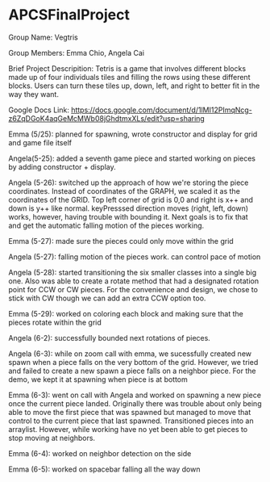 # APCSFinalProject
Group Name: Vegtris

Group Members: Emma Chio, Angela Cai

Brief Project Descripition:
Tetris is a game that involves different blocks made up of four individuals tiles and filling the rows using these different blocks. Users can turn these tiles up, down, left, and right to better fit in the way they want.

Google Docs Link:
https://docs.google.com/document/d/1lMI12PImqNcg-z6ZqDGoK4aqGeMcMWb08jGhdtmxXLs/edit?usp=sharing

Emma (5/25): planned for spawning, wrote constructor and display for grid and game file itself

Angela(5-25): added a seventh game piece and started working on pieces by adding constructor + display.

Angela (5-26): switched up the approach of how we're storing the piece coordinates. Instead of coordinates of the GRAPH, we scaled it as the coordinates of the GRID. Top left corner of grid is 0,0 and right is x++ and down is y++ like normal. keyPresssed direction moves (right, left, down) works, however, having trouble with bounding it. Next goals is to fix that and get the automatic falling motion of the pieces working.

Emma (5-27): made sure the pieces could only move within the grid

Angela (5-27): falling motion of the pieces work. can control pace of motion

Angela (5-28): started transitioning the six smaller classes into a single big one. Also was able to create a rotate method that had a designated rotation point for CCW or CW pieces. For the convenience and design, we chose to stick with CW though we can add an extra CCW option too.

Emma (5-29): worked on coloring each block and making sure that the pieces rotate within the grid

Angela (6-2): successfully bounded next rotations of pieces.

Angela (6-3): while on zoom call with emma, we sucessfully created new spawn when a piece falls on the very bottom of the grid. However, we tried and failed to create a new spawn a piece falls on a neighbor piece. For the demo, we kept it at spawning when piece is at bottom

Emma (6-3): went on call with Angela and worked on spawning a new piece once the current piece landed. Originally there was trouble about only being able to move the first piece that was spawned but managed to move that control to the current piece that last spawned. Transitioned pieces into an arraylist. However, while working have no yet been able to get pieces to stop moving at neighbors.

Emma (6-4): worked on neighbor detection on the side

Emma (6-5): worked on spacebar falling all the way down
